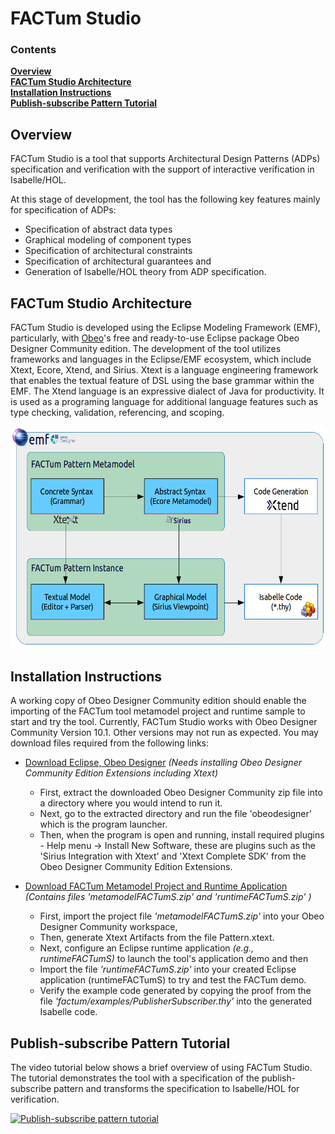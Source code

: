 # FACTum Studio
[//]: # (Architectural Design Constraints Specification and Verification)

### Contents
**[Overview](#overview)**<br>
**[FACTum Studio Architecture](#factum-studio-architecture)**<br>
**[Installation Instructions](#installation-instructions)**<br>
**[Publish-subscribe Pattern Tutorial](#publish-subscribe-pattern-tutorial)**<br>

## Overview

FACTum Studio is a tool that supports Architectural Design Patterns (ADPs) specification and verification with the support of interactive verification in Isabelle/HOL.

At this stage of development, the tool has the following key features mainly for specification of ADPs:
* Specification of abstract data types
* Graphical modeling of component types
* Specification of architectural constraints
* Specification of architectural guarantees and
* Generation of Isabelle/HOL theory from ADP specification.

## FACTum Studio Architecture
FACTum Studio is developed using the Eclipse Modeling Framework (EMF), particularly, with [Obeo](https://www.obeo.fr/en/)'s free and ready-to-use Eclipse package Obeo Designer Community edition.
The development of the tool utilizes frameworks and languages in the Eclipse/EMF ecosystem, which include Xtext, Ecore, Xtend, and Sirius.
Xtext is a language engineering framework that enables the textual feature of DSL using the base grammar within the EMF.
The Xtend language is an expressive dialect of Java for productivity.
It is used as a programing language for additional language features such as type checking, validation, referencing, and scoping.

![FACTum Studio Architecture](/docs/factumArch.png)

## Installation Instructions

A working copy of Obeo Designer Community edition should enable the importing of the FACTum tool metamodel project and runtime sample to start and try the tool. Currently, FACTum Studio works with Obeo Designer Community Version 10.1. Other versions may not run as expected. You may download files required from the following links:

* [Download Eclipse, Obeo Designer](https://www.obeodesigner.com/en/download) *(Needs installing Obeo Designer Community Edition Extensions including Xtext)*

  * First, extract the downloaded Obeo Designer Community zip file into a directory where you would intend to run it.
  * Next, go to the extracted directory and run the file 'obeodesigner' which is the program launcher.
  * Then, when the program is open and running, install required plugins - Help menu -> Install New Software, these are plugins such as the 'Sirius Integration with Xtext' and 'Xtext Complete SDK' from the Obeo Designer Community Edition Extensions.

* [Download FACTum Metamodel Project and Runtime Application](https://goo.gl/fgZN2Y) *(Contains files 'metamodelFACTumS.zip' and 'runtimeFACTumS.zip' )*
  * First, import the project file *'metamodelFACTumS.zip'* into your Obeo Designer Community workspace,
  * Then, generate Xtext Artifacts from the file Pattern.xtext.
  * Next, configure an Eclipse runtime application *(e.g., runtimeFACTumS)* to launch the tool's application demo and then
  * Import the file *'runtimeFACTumS.zip'* into your created Eclipse application (runtimeFACTumS) to try and test the FACTum demo.
  * Verify the example code generated by copying the proof from the file *'factum/examples/PublisherSubscriber.thy'* into the generated Isabelle code.

## Publish-subscribe Pattern Tutorial

The video tutorial below shows a brief overview of using FACTum Studio. The tutorial demonstrates the tool with a specification of the publish-subscribe pattern and transforms the specification to Isabelle/HOL for verification.

[![Publish-subscribe pattern tutorial](https://img.youtube.com/vi/Q_R17k1ebDY/mqdefault.jpg)](https://youtu.be/Q_R17k1ebDY)
